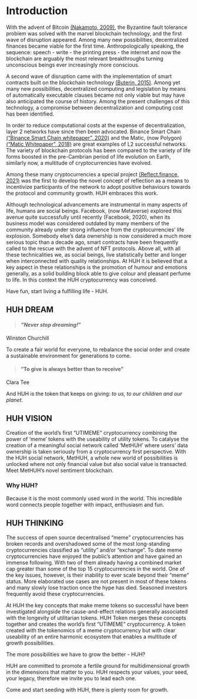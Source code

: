 # Introduction

With the advent of Bitcoin [(Nakamoto, 2009)](https://huh-token.gitbook.io/untitled/55QN1dmMDJKBzRVZ0szS/additional-info/references#references\_bitcoinwhitepaper), the Byzantine fault tolerance problem was solved with the marvel blockchain technology, and the first wave of disruption appeared. Among many new possibilities, decentralized finances became viable for the first time. Anthropologically speaking, the sequence: speech - write - the printing press - the internet and now the blockchain are arguably the most relevant breakthroughs turning unconscious beings ever increasingly more conscious.

A second wave of disruption came with the implementation of smart contracts built on the blockchain technology [(Buterin, 2015)](https://huh-token.gitbook.io/untitled/55QN1dmMDJKBzRVZ0szS/additional-info/references#references\_ethereumwhitepaper). Among yet many new possibilities, decentralized computing and legislation by means of automatically executable clauses became not only viable but may have also anticipated the course of history. Among the present challenges of this technology, a compromise between decentralization and computing cost has been identified.

In order to reduce computational costs at the expense of decentralization, layer 2 networks have since then been advocated. Binance Smart Chain [(“Binance Smart Chain whitepaper”, 2020)](https://huh-token.gitbook.io/untitled/55QN1dmMDJKBzRVZ0szS/additional-info/references#references\_bscwhitepaper) and the Matic, (now Polygon) [(“Matic Whitepaper”, 2018)](https://huh-token.gitbook.io/untitled/55QN1dmMDJKBzRVZ0szS/additional-info/references#references\_maticwhitepaper) are great examples of L2 successful networks. The variety of blockchain protocols has been compared to the variety of life forms boosted in the pre-Cambrian period of life evolution on Earth, similarly now, a multitude of cryptocurrencies have evolved.

Among these many cryptocurrencies a special project [(Reflect.finance, 2021)](https://huh-token.gitbook.io/untitled/55QN1dmMDJKBzRVZ0szS/additional-info/references#references\_reflectfinance) was the first to develop the novel concept of reflection as a means to incentivize participants of the network to adopt positive behaviours towards the protocol and community growth. HUH embraces this work.

Although technological advancements are instrumental in many aspects of life, humans are social beings. Facebook, (now Metaverse) explored this avenue quite successfully until recently (Facebook, 2020), when its business model was considered outdated by many members of the community already under strong influence from the cryptocurrencies’ life explosion. Somebody else’s data ownership is now considered a much more serious topic than a decade ago, smart contracts have been frequently called to the rescue with the advent of NFT protocols. Above all, with all these technicalities we, as social beings, live statistically better and longer when interconnected with quality relationships. At HUH it is believed that a key aspect in these relationships is the promotion of humour and emotions generally, as a solid building block able to give colour and pleasant perfume to life. In this context the HUH cryptocurrency was conceived.&#x20;

Have fun, start living a fulfilling life - HUH.

## HUH DREAM

> #### _“Never stop dreaming!_”

Winston Churchill

To create a fair world for everyone, to rebalance the social order and create a sustainable environment for generations to come.  &#x20;

> #### “To give is always better than to receive”

Clara Tee

And HUH is the token that keeps on giving: _to us, to our children and our planet_.

## HUH VISION

Creation of the world’s first “UTIMEME” cryptocurrency combining the power of ‘meme’ tokens with the useability of utility tokens. To catalyse the creation of a meaningful social network called ‘MetHUH’ where users’ data ownership is taken seriously from a cryptocurrency first perspective. With the HUH social network, MetHUH, a whole new world of possibilities is unlocked where not only financial value but also social value is transacted. Meet MetHUH’s novel sentiment blockchain.

### Why HUH?

Because it is the most commonly used word in the world. This incredible word connects people together with impact, enthusiasm and fun.

## HUH THINKING

The success of open source decentralised “meme” cryptocurrencies has broken records and overshadowed some of the most long-standing cryptocurrencies classified as “utility” and/or “exchange”. To date meme cryptocurrencies have enjoyed the public’s attention and have gained an immense following. With two of them already having a combined market cap greater than some of the top 15 cryptocurrencies in the world. One of the key issues, however, is their inability to ever scale beyond their “meme” status. More elaborated use cases are not present in most of these tokens and many slowly lose traction once the hype has died. Seasoned investors frequently avoid these cryptocurrencies.

At HUH the key concepts that make meme tokens so successful have been investigated alongside the cause-and-effect relations generally associated with the longevity of utilitarian tokens. HUH Token merges these concepts together and creates the world’s first “UTIMEME” cryptocurrency. A token created with the tokenomics of a meme cryptocurrency but with clear useability of an entire harmonic ecosystem that enables a multitude of growth possibilities.&#x20;

The more possibilities we have to grow the better - HUH?

HUH are committed to promote a fertile ground for multidimensional growth in the dimensions that matter to you. HUH respects your values, your seed, your legacy, therefore we invite you to lead each one.

Come and start seeding with HUH, there is plenty room for growth.
